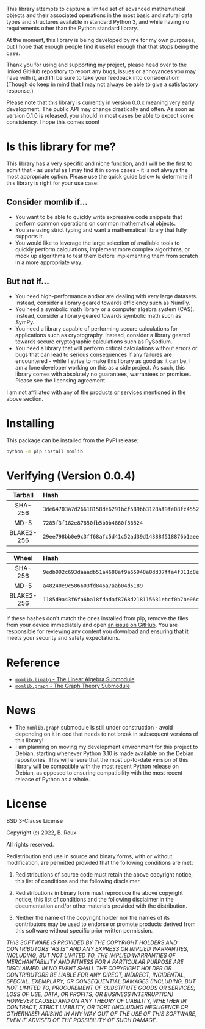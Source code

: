 This library attempts to capture a limited set of advanced mathematical
    objects and their associated operations in the most basic and
    natural data types and structures available in standard Python 3,
    and while having no requirements other than the Python standard
    library.

At the moment, this library is being developed by me for my own
    purposes, but I hope that enough people find it useful enough that
    that stops being the case.

Thank you for using and supporting my project, please head over to the
    linked GitHub repository to report any bugs, issues or annoyances
    you may have with it, and I'll be sure to take your feedback into
    consideration! (Though do keep in mind that I may not always be able
    to give a satisfactory response.)

Please note that this library is currently in version 0.0.x meaning
    very early development. The public API may change drastically and
    often. As soon as version 0.1.0 is released, you should in most
    cases be able to expect some consistency. I hope this comes soon!

# Is this library for me?

This library has a very specific and niche function, and I will be the
    first to admit that - as useful as I may find it in some cases - 
    it is not always the most appropriate option. Please use the
    quick guide below to determine if this library is right for your
    use case:

## Consider momlib if...

- You want to be able to quickly write expressive code snippets that
    perform common operations on common mathematical objects.
- You are using strict typing and want a mathematical library that
    fully supports it.
- You would like to leverage the large selection of available tools
    to quickly perform calculations, implement more complex algorithms,
    or mock up algorithms to test them before implementing them from
    scratch in a more appropriate way.

## But not if...

- You need high-performance and/or are dealing with very large datasets.
    Instead, consider a library geared towards efficiency such as
    NumPy.
- You need a symbolic math library or a computer algebra system (CAS).
    Instead, consider a library geared towards symbolic math such as
    SymPy.
- You need a library capable of performing secure calculations for
    applications such as cryptography. Instead, consider a library
    geared towards secure cryptographic calculations such as PySodium.
- You need a library that will perform critical calculations without
    errors or bugs that can lead to serious consequences if any failures
    are encountered - while I strive to make this library as good as it
    can be, I am a lone developer working on this as a side project.
    As such, this library comes with absolutely no guarantees,
    warrantees or promises. Please see the licensing agreement.

I am not affiliated with any of the products or services mentioned in
    the above section.

# Installing

This package can be installed from the PyPI release:

```sh
python -m pip install momlib
```

# Verifying (Version 0.0.4)

| Tarball | Hash |
|:--:|:--|
| SHA-256 | `3de64703a7d26618158de6291bcf589bb3128af9fe08fc45524acebd18e029dd` |
| MD-5 | `7285f3f182e87850fb5b0b4860f56524` |
| BLAKE2-256 | `29ee798bb0e9c3ff68afc5d41c52ad39d14388f518876b1aeef7c80a813e7633` |

| Wheel | Hash |
|:--:|:--|
| SHA-256 | `9edb992c693daaadb51a4688af9a65948a0dd37ffa4f311c8e92cd4525fd8916` |
| MD-5 | `a48240e9c586603fd846a7aab04d5189` |
| BLAKE2-256 | `1185d9a43f6fa6ba18fdadaf8768d218115631ebcf0b7be06cea2e173d9f9118` |

If these hashes don't match the ones installed from pip, remove the files
from your device immediately and open
[an issue on GitHub](https://github.com/B-Roux/momlib/issues). You are responsible
for reviewing any content you download and ensuring that it meets your security
and safety expectations.

# Reference

- [`momlib.linalg` - The Linear Algebra Submodule](./linalg)
- [`momlib.graph` - The Graph Theory Submodule](./graph)

# News

- The `momlib.graph` submodule is still under construction - avoid
    depending on it in cod that needs to not break in subsequent
    versions of this library!
- I am planning on moving my development environment for this project
    to Debian, starting whenever Python 3.10 is made available on the 
    Debian repositories. This will ensure that the most up-to-date
    version of this library will be compatible with the most recent
    Python release on Debian, as opposed to ensuring compatibility
    with the most recent release of Python as a whole.

# License

BSD 3-Clause License

Copyright (c) 2022, B. Roux

All rights reserved.

Redistribution and use in source and binary forms, with or without
modification, are permitted provided that the following conditions are met:

1. Redistributions of source code must retain the above copyright notice, this
   list of conditions and the following disclaimer.

2. Redistributions in binary form must reproduce the above copyright notice,
   this list of conditions and the following disclaimer in the documentation
   and/or other materials provided with the distribution.

3. Neither the name of the copyright holder nor the names of its
   contributors may be used to endorse or promote products derived from
   this software without specific prior written permission.

*THIS SOFTWARE IS PROVIDED BY THE COPYRIGHT HOLDERS AND CONTRIBUTORS "AS IS"
AND ANY EXPRESS OR IMPLIED WARRANTIES, INCLUDING, BUT NOT LIMITED TO, THE
IMPLIED WARRANTIES OF MERCHANTABILITY AND FITNESS FOR A PARTICULAR PURPOSE ARE
DISCLAIMED. IN NO EVENT SHALL THE COPYRIGHT HOLDER OR CONTRIBUTORS BE LIABLE
FOR ANY DIRECT, INDIRECT, INCIDENTAL, SPECIAL, EXEMPLARY, OR CONSEQUENTIAL
DAMAGES (INCLUDING, BUT NOT LIMITED TO, PROCUREMENT OF SUBSTITUTE GOODS OR
SERVICES; LOSS OF USE, DATA, OR PROFITS; OR BUSINESS INTERRUPTION) HOWEVER
CAUSED AND ON ANY THEORY OF LIABILITY, WHETHER IN CONTRACT, STRICT LIABILITY,
OR TORT (INCLUDING NEGLIGENCE OR OTHERWISE) ARISING IN ANY WAY OUT OF THE USE
OF THIS SOFTWARE, EVEN IF ADVISED OF THE POSSIBILITY OF SUCH DAMAGE.*
